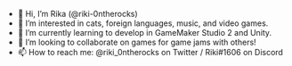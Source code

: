 - 👋 Hi, I’m Rika (@riki-0ntherocks)
- 👀 I’m interested in cats, foreign languages, music, and video games.
- 🌱 I’m currently learning to develop in GameMaker Studio 2 and Unity.
- 💞️ I’m looking to collaborate on games for game jams with others!
- 📫 How to reach me: @riki_0ntherocks on Twitter / Riki#1606 on Discord

<!---
riki-0ntherocks/riki-0ntherocks is a ✨ special ✨ repository because its `README.md` (this file) appears on your GitHub profile.
You can click the Preview link to take a look at your changes.
--->
